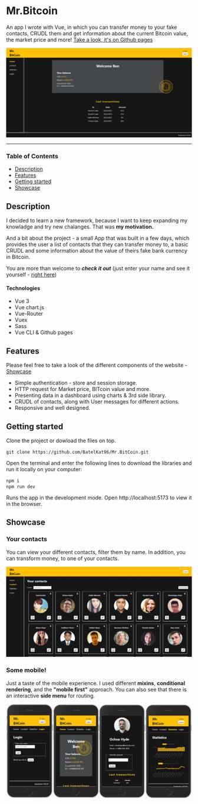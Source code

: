 # Mr.Bitcoin

An app I wrote with Vue, in which you can transfer money to your fake contacts, CRUDL them and get information about the current Bitcoin value, the market price and more!
[Take a look, it's on Github pages](https://batelkat96.github.io/Mr.BitCoin/ "Github pages link")

![Homepage image](src/assets/img/home-page.jpg "Homepage image")
___

### Table of Contents
- [Description](#description)
- [Features](#features)
- [Getting started](#getting-started)
- [Showcase](#showcase)

## Description
I decided to learn a new framework, because I want to keep expanding my knowladge and try new chalanges. That was **my motivation.** 

And a bit about the project - a small App that was built in a few days, which provides the user a list of contacts that they can transfer money to, a basic CRUDL and some information about the value of theirs fake bank currency in Bitcoin.

You are more than welcome to ***check it out*** (just enter your name and see it yourself - [right here](https://batelkat96.github.io/Mr.BitCoin/ "Github pages link"))



#### Technologies

- Vue 3
- Vue chart.js
- Vue-Router
- Vuex
- Sass
- Vue CLI & Github pages

## Features
Please feel free to take a look of the different components of the website - [Showcase](#showcase)

- Simple authentication - store and session storage.
- HTTP request for Market price, BITcoin value and more.
- Presenting data in a dashboard using charts & 3rd side library.
- CRUDL of contacts, along with User messages for different actions.
- Responsive and well designed.


## Getting started
Clone the project or dowload the files on top.
```
git clone https://github.com/BatelKat96/Mr.BitCoin.git
```
Open the terminal and enter the following lines to download the libraries and run it locally on your computer:
```
npm i
npm run dev 
```
Runs the app in the development mode.
Open http://localhost:5173 to view it in the browser.

## Showcase

### Your contacts
You can view your different contacts, filter them by name. 
In addition, you can transform money, to one of your contacts.

![Contacts page image](src/assets/img/all-contacts.jpg "Contacts page")


### Some mobile!
Just a taste of the mobile experience. I used different **mixins**, **conditional rendering**, and the **"mobile first"** approach. 
You can also see that there is an interactive **side menu** for routing.

![mobile page images](src/assets/img/all-moblie.png "Contacts page")

